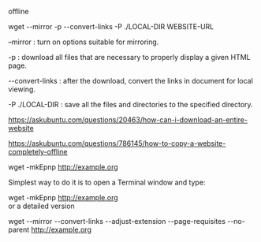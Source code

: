 offline 

wget --mirror -p --convert-links -P ./LOCAL-DIR WEBSITE-URL

–mirror : turn on options suitable for mirroring.

-p : download all files that are necessary to properly display a given HTML page.

--convert-links : after the download, convert the links in document for local viewing.

-P ./LOCAL-DIR : save all the files and directories to the specified directory.



https://askubuntu.com/questions/20463/how-can-i-download-an-entire-website


https://askubuntu.com/questions/786145/how-to-copy-a-website-completely-offline

wget -mkEpnp http://example.org  


Simplest way to do it is to open a Terminal window and type:

wget -mkEpnp http://example.org  
or a detailed version

wget --mirror --convert-links --adjust-extension --page-requisites 
--no-parent http://example.org